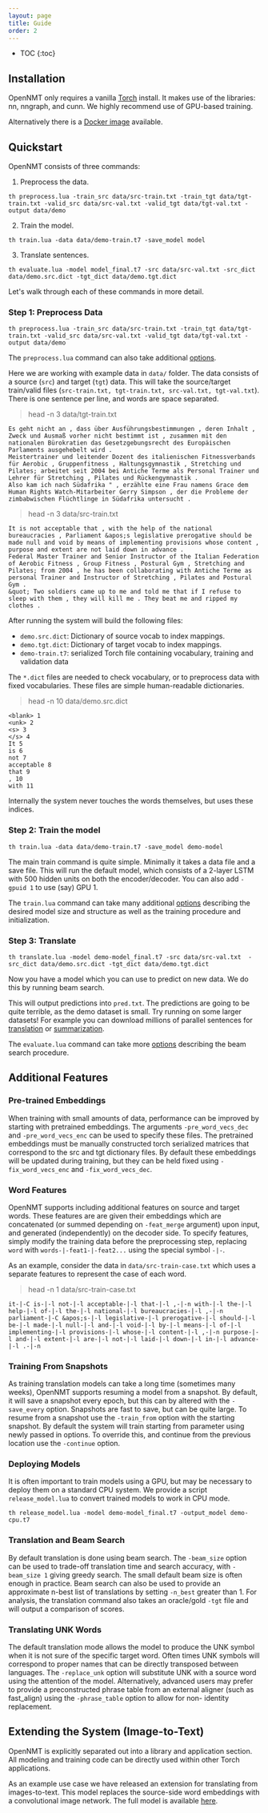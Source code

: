 ```yaml
---
layout: page
title: Guide
order: 2
---
```


* TOC
{:toc}

## Installation

OpenNMT only requires a vanilla <a href="http://torch.ch/docs/getting-started.html">Torch</a> install. It makes use of the libraries: nn, nngraph, and cunn. We highly recommend use of GPU-based training.

Alternatively there is a <a href="https://hub.docker.com/r/harvardnlp/opennmt/">Docker image</a> available.

## Quickstart

OpenNMT consists of three commands:

1) Preprocess the data.

```th preprocess.lua -train_src data/src-train.txt -train_tgt data/tgt-train.txt -valid_src data/src-val.txt -valid_tgt data/tgt-val.txt -output data/demo```

2) Train the model.

```th train.lua -data data/demo-train.t7 -save_model model```

3) Translate sentences.

```th evaluate.lua -model model_final.t7 -src data/src-val.txt -src_dict data/demo.src.dict -tgt_dict data/demo.tgt.dict```

Let's walk through each of these commands in more detail. 


### Step 1: Preprocess Data

~~~ shell
th preprocess.lua -train_src data/src-train.txt -train_tgt data/tgt-train.txt -valid_src data/src-val.txt -valid_tgt data/tgt-val.txt -output data/demo
~~~

The `preprocess.lua` command can also take additional <a href="https://opennmt.github.io/OpenNMT/Options#preprocess">options</a>.  

Here we are working with example data in `data/` folder.
The data consists of a source (`src`) and target (`tgt`) data.
This will take the source/target train/valid files (`src-train.txt, tgt-train.txt,
src-val.txt, tgt-val.txt`). There is one sentence per line, and words are space separated.

> head -n 3 data/tgt-train.txt

```
Es geht nicht an , dass über Ausführungsbestimmungen , deren Inhalt , Zweck und Ausmaß vorher nicht bestimmt ist , zusammen mit den nationalen Bürokratien das Gesetzgebungsrecht des Europäischen Parlaments ausgehebelt wird .
Meistertrainer und leitender Dozent des italienischen Fitnessverbands für Aerobic , Gruppenfitness , Haltungsgymnastik , Stretching und Pilates; arbeitet seit 2004 bei Antiche Terme als Personal Trainer und Lehrer für Stretching , Pilates und Rückengymnastik .
Also kam ich nach Südafrika " , erzählte eine Frau namens Grace dem Human Rights Watch-Mitarbeiter Gerry Simpson , der die Probleme der zimbabwischen Flüchtlinge in Südafrika untersucht .
```

> head -n 3 data/src-train.txt

```
It is not acceptable that , with the help of the national bureaucracies , Parliament &apos;s legislative prerogative should be made null and void by means of implementing provisions whose content , purpose and extent are not laid down in advance .
Federal Master Trainer and Senior Instructor of the Italian Federation of Aerobic Fitness , Group Fitness , Postural Gym , Stretching and Pilates; from 2004 , he has been collaborating with Antiche Terme as personal Trainer and Instructor of Stretching , Pilates and Postural Gym .
&quot; Two soldiers came up to me and told me that if I refuse to sleep with them , they will kill me . They beat me and ripped my clothes .
```

After running the system will build the following files:

* `demo.src.dict`: Dictionary of source vocab to index mappings.
* `demo.tgt.dict`: Dictionary of target vocab to index mappings.
* `demo-train.t7`: serialized Torch file containing vocabulary, training and validation data

The `*.dict` files are needed to check vocabulary, or to preprocess data with fixed vocabularies.
These files are simple human-readable dictionaries.

> head -n 10 data/demo.src.dict

```
<blank> 1
<unk> 2
<s> 3
</s> 4
It 5
is 6
not 7
acceptable 8
that 9
, 10
with 11
```

Internally the system never touches the words themselves, but uses these indices.

### Step 2: Train the model

```
th train.lua -data data/demo-train.t7 -save_model demo-model
```

The main train command is quite simple. Minimally it takes a data file
and a save file.  This will run the default model, which consists of a
2-layer LSTM with 500 hidden units on both the encoder/decoder. You
can also add `-gpuid 1` to use (say) GPU 1.

The `train.lua` command can take many additional <a
href="https://opennmt.github.io/OpenNMT/Options#train">options</a>
describing the desired model size and structure as
well as the training procedure and initialization.


### Step 3: Translate

```
th translate.lua -model demo-model_final.t7 -src data/src-val.txt  -src_dict data/demo.src.dict -tgt_dict data/demo.tgt.dict
```

Now you have a model which you can use to predict on new data. We do this by running beam search.

This will output predictions into `pred.txt`. The predictions are going to be quite terrible,
as the demo dataset is small. Try running on some larger datasets! For example you can download
millions of parallel sentences for [translation](http://www.statmt.org/wmt15/translation-task.html)
or [summarization](https://github.com/harvardnlp/sent-summary).

The `evaluate.lua` command can take  more <a
href="https://opennmt.github.io/OpenNMT/Options#evaluate">options</a>
describing the beam search procedure.

## Additional Features

### Pre-trained Embeddings

When training with small amounts of data, performance can be improved
by starting with pretrained embeddings. The arguments
`-pre_word_vecs_dec` and `-pre_word_vecs_enc` can be used to specify
these files. The pretrained embeddings must be manually constructed
torch serialized matrices that correspond to the src and tgt
dictionary files. By default these embeddings will be updated during
training, but they can be held fixed using `-fix_word_vecs_enc` and
`-fix_word_vecs_dec`.

### Word Features

OpenNMT supports including additional features on source and target
words.  These features are are given their embeddings which are
concatenated (or summed depending on `-feat_merge` argument) upon input, and generated (independently) on
the decoder side. To specify features, simply modify the training data
before the preprocessing step, replacing `word` with
`words-|-feat1-|-feat2...` using the special symbol `-|-`.

As an example, consider the data in `data/src-train-case.txt` which uses a separate features to represent the case of each word. 

> head -n 1 data/src-train-case.txt
```
it-|-C is-|-l not-|-l acceptable-|-l that-|-l ,-|-n with-|-l the-|-l help-|-l of-|-l the-|-l national-|-l bureaucracies-|-l ,-|-n parliament-|-C &apos;s-|-l legislative-|-l prerogative-|-l should-|-l be-|-l made-|-l null-|-l and-|-l void-|-l by-|-l means-|-l of-|-l implementing-|-l provisions-|-l whose-|-l content-|-l ,-|-n purpose-|-l and-|-l extent-|-l are-|-l not-|-l laid-|-l down-|-l in-|-l advance-|-l .-|-n
```

### Training From Snapshots

As training translation models can take a long time (sometimes many
weeks), OpenNMT supports resuming a model from a snapshot. By default,
it will save a snapshot every epoch, but this can by altered with the
`-save_every` option. Snapshots are fast to save, but can be quite
large. To resume from a snapshot use the `-train_from` option with
the starting snapshot. By default the system will train starting from 
parameter using newly passed in options. To override this, and 
continue from the previous location use the `-continue` option.


### Deploying Models

It is often important to train models using a GPU, but may be
necessary to deploy them on a standard CPU system. We provide a script
`release_model.lua` to convert trained models to work in CPU mode. 

```
th release_model.lua -model demo-model_final.t7 -output_model demo-cpu.t7 
```

### Translation and Beam Search

By default translation is done using beam search. The `-beam_size`
option can be used to trade-off translation time and search accuracy,
with `-beam_size 1` giving greedy search. The small default beam size
is often enough in practice. Beam search can also be used to provide
an approximate n-best list of translations by setting `-n_best`
greater than 1. For analysis, the translation command also takes an
oracle/gold `-tgt` file and will output a comparison of scores.


### Translating UNK Words 

The default translation mode allows the model to produce the UNK
symbol when it is not sure of the specific target word. Often times
UNK symbols will correspond to proper names that can be directly
transposed between languages. The `-replace_unk` option will
substitute UNK with a source word using the attention of the
model. Alternatively, advanced users may prefer to provide a
preconstructed phrase table from an external aligner (such as
fast_align) using the `-phrase_table` option to allow for non-
identity replacement.

## Extending the System (Image-to-Text)

OpenNMT is explicitly separated out into a library and application 
section. All modeling and training code can be directly used within
other Torch applications. 

As an example use case we have released an extension for translating
from images-to-text. This model replaces the source-side word
embeddings with a convolutional image network. The full model is
available <a href="">here</a>.


  

